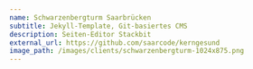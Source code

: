 ```yaml
---
name: Schwarzenbergturm Saarbrücken
subtitle: Jekyll-Template, Git-basiertes CMS
description: Seiten-Editor Stackbit
external_url: https://github.com/saarcode/kerngesund
image_path: /images/clients/schwarzenbergturm-1024x875.png
---
```

